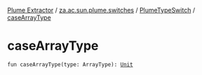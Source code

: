 [Plume Extractor](../../index.md) / [za.ac.sun.plume.switches](../index.md) / [PlumeTypeSwitch](index.md) / [caseArrayType](./case-array-type.md)

# caseArrayType

`fun caseArrayType(type: ArrayType): `[`Unit`](https://kotlinlang.org/api/latest/jvm/stdlib/kotlin/-unit/index.html)